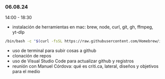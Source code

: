 ### 06.08.24
14:00 - 18:30
- instalación de herramientas en mac: brew, node, curl, git, gh, ffmpeg, 
yt-dlp

```bash
/bin/bash -c "$(curl -fsSL https://raw.githubusercontent.com/Homebrew/install/HEAD/install.sh)"
```
- uso de terminal para subir cosas a github
- clonación de repos 
- uso de Visual Studio Code para actualizar github y registros
- reunión con Manuel Córdova: qué es criti.ca, lateral, diseños y objetivos para el medio
